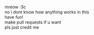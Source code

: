 mreow :3c<br>
no i dont know how anything works in this<br>
have fun!<br>
make pull requests if u want<br>
pls just credit me<br>
